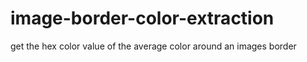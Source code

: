 # image-border-color-extraction
get the hex color value of the average color around an images border
